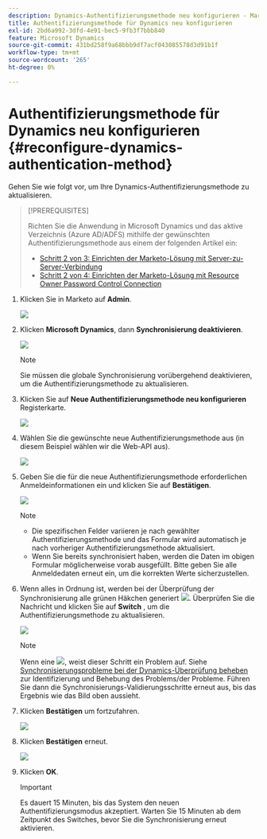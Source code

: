 ```yaml
---
description: Dynamics-Authentifizierungsmethode neu konfigurieren - Marketo Docs - Produktdokumentation
title: Authentifizierungsmethode für Dynamics neu konfigurieren
exl-id: 2bd6a992-3dfd-4e91-bec5-9fb3f7bbb840
feature: Microsoft Dynamics
source-git-commit: 431bd258f9a68bbb9df7acf043085578d3d91b1f
workflow-type: tm+mt
source-wordcount: '265'
ht-degree: 0%

---
```


# Authentifizierungsmethode für Dynamics neu konfigurieren {#reconfigure-dynamics-authentication-method}

Gehen Sie wie folgt vor, um Ihre Dynamics-Authentifizierungsmethode zu aktualisieren.

>[!PREREQUISITES]
>
>Richten Sie die Anwendung in Microsoft Dynamics und das aktive Verzeichnis (Azure AD/ADFS) mithilfe der gewünschten Authentifizierungsmethode aus einem der folgenden Artikel ein:
>
>* [Schritt 2 von 3: Einrichten der Marketo-Lösung mit Server-zu-Server-Verbindung](/help/marketo/product-docs/crm-sync/microsoft-dynamics-sync/sync-setup/microsoft-dynamics-365-with-s2s-connection/step-2-of-3-set-up.md)
>* [Schritt 2 von 4: Einrichten der Marketo-Lösung mit Resource Owner Password Control Connection](/help/marketo/product-docs/crm-sync/microsoft-dynamics-sync/sync-setup/microsoft-dynamics-365-with-ropc-connection/step-2-of-4-set-up.md)

1. Klicken Sie in Marketo auf **Admin**.

   ![](assets/reconfigure-dynamics-authentication-method-1.png)

1. Klicken **Microsoft Dynamics**, dann **Synchronisierung deaktivieren**.

   ![](assets/reconfigure-dynamics-authentication-method-2.png)

   >[!NOTE]
   >
   >Sie müssen die globale Synchronisierung vorübergehend deaktivieren, um die Authentifizierungsmethode zu aktualisieren.

1. Klicken Sie auf **Neue Authentifizierungsmethode neu konfigurieren** Registerkarte.

   ![](assets/reconfigure-dynamics-authentication-method-3.png)

1. Wählen Sie die gewünschte neue Authentifizierungsmethode aus (in diesem Beispiel wählen wir die Web-API aus).

   ![](assets/reconfigure-dynamics-authentication-method-4.png)

1. Geben Sie die für die neue Authentifizierungsmethode erforderlichen Anmeldeinformationen ein und klicken Sie auf **Bestätigen**.

   ![](assets/reconfigure-dynamics-authentication-method-5.png)

   >[!NOTE]
   >
   >* Die spezifischen Felder variieren je nach gewählter Authentifizierungsmethode und das Formular wird automatisch je nach vorheriger Authentifizierungsmethode aktualisiert.
   >* Wenn Sie bereits synchronisiert haben, werden die Daten im obigen Formular möglicherweise vorab ausgefüllt. Bitte geben Sie alle Anmeldedaten erneut ein, um die korrekten Werte sicherzustellen.

1. Wenn alles in Ordnung ist, werden bei der Überprüfung der Synchronisierung alle grünen Häkchen generiert ![](assets/green-check.png). Überprüfen Sie die Nachricht und klicken Sie auf **Switch** , um die Authentifizierungsmethode zu aktualisieren.

   ![](assets/reconfigure-dynamics-authentication-method-6.png)

   >[!NOTE]
   >
   >Wenn eine ![](assets/red-x.png), weist dieser Schritt ein Problem auf. Siehe [Synchronisierungsprobleme bei der Dynamics-Überprüfung beheben](/help/marketo/product-docs/crm-sync/microsoft-dynamics-sync/sync-setup/validate-microsoft-dynamics-sync/fix-dynamics-validation-sync-issues.md) zur Identifizierung und Behebung des Problems/der Probleme. Führen Sie dann die Synchronisierungs-Validierungsschritte erneut aus, bis das Ergebnis wie das Bild oben aussieht.

1. Klicken **Bestätigen** um fortzufahren.

   ![](assets/reconfigure-dynamics-authentication-method-7.png)

1. Klicken **Bestätigen** erneut.

   ![](assets/reconfigure-dynamics-authentication-method-8.png)

1. Klicken **OK**.

   >[!IMPORTANT]
   >
   >Es dauert 15 Minuten, bis das System den neuen Authentifizierungsmodus akzeptiert. Warten Sie 15 Minuten ab dem Zeitpunkt des Switches, bevor Sie die Synchronisierung erneut aktivieren.
